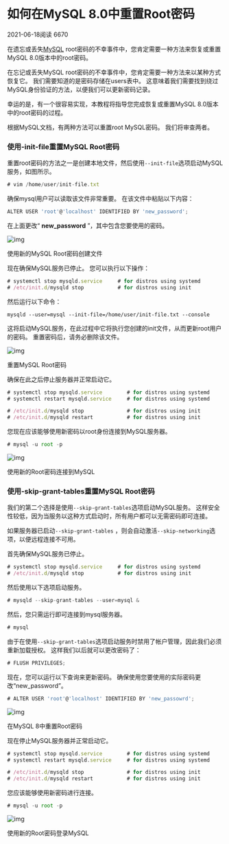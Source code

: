 # 如何在MySQL 8.0中重置Root密码

2021-06-18阅读 6670

在遗忘或丢失[MySQL](https://cloud.tencent.com/product/cdb?from=10680) root密码的不幸事件中，您肯定需要一种方法来恢复或重置MySQL 8.0版本中的root密码。

在忘记或丢失MySQL root密码的不幸事件中，您肯定需要一种方法来以某种方式恢复它。 我们需要知道的是密码存储在users表中。 这意味着我们需要找到绕过MySQL身份验证的方法，以便我们可以更新密码记录。

幸运的是，有一个很容易实现，本教程将指导您完成恢复或重置MySQL 8.0版本中的root密码的过程。

根据MySQL文档，有两种方法可以重置root MySQL密码。 我们将审查两者。

### 使用-init-file重置MySQL Root密码

重置root密码的方法之一是创建本地文件，然后使用`--init-file`选项启动MySQL服务，如图所示。

```javascript
# vim /home/user/init-file.txt
```

确保mysql用户可以读取该文件非常重要。 在该文件中粘贴以下内容：

```javascript
ALTER USER 'root'@'localhost' IDENTIFIED BY 'new_password';
```

在上面更改“ **new_password** ”，其中包含您要使用的密码。

![img](https://ask.qcloudimg.com/http-save/2323866/9nxn29obvw.png?imageView2/2/w/1620)

使用新的MySQL Root密码创建文件

现在确保MySQL服务已停止。 您可以执行以下操作：

```javascript
# systemctl stop mysqld.service     # for distros using systemd 
# /etc/init.d/mysqld stop           # for distros using init
```

然后运行以下命令：

```shell
mysqld --user=mysql --init-file=/home/user/init-file.txt --console
```

这将启动MySQL服务，在此过程中它将执行您创建的init文件，从而更新root用户的密码。 重置密码后，请务必删除该文件。

![img](https://ask.qcloudimg.com/http-save/2323866/55kajumqpa.png?imageView2/2/w/1620)

重置MySQL Root密码

确保在此之后停止服务器并正常启动它。

```javascript
# systemctl stop mysqld.service        # for distros using systemd 
# systemctl restart mysqld.service     # for distros using systemd 

# /etc/init.d/mysqld stop              # for distros using init
# /etc/init.d/mysqld restart           # for distros using init
```

您现在应该能够使用新密码以root身份连接到MySQL服务器。

```javascript
# mysql -u root -p
```

![img](https://ask.qcloudimg.com/http-save/2323866/qfhtecuz1r.png?imageView2/2/w/1620)

使用新的Root密码连接到MySQL

### 使用-skip-grant-tables重置MySQL Root密码

我们的第二个选择是使用`--skip-grant-tables`选项启动MySQL服务。 这样安全性较低，因为当服务以这种方式启动时，所有用户都可以无需密码即可连接。

如果服务器已启动`--skip-grant-tables` ，则会自动激活`--skip-networking`选项，以便远程连接不可用。

首先确保MySQL服务已停止。

```javascript
# systemctl stop mysqld.service     # for distros using systemd 
# /etc/init.d/mysqld stop           # for distros using init
```

然后使用以下选项启动服务。

```javascript
# mysqld --skip-grant-tables --user=mysql &
```

然后，您只需运行即可连接到mysql服务器。

```javascript
# mysql
```

由于在使用`--skip-grant-tables`选项启动服务时禁用了帐户管理，因此我们必须重新加载授权。 这样我们以后就可以更改密码了：

```javascript
# FLUSH PRIVILEGES;
```

现在，您可以运行以下查询来更新密码。 确保使用您要使用的实际密码更改“new_password”。

```javascript
# ALTER USER 'root'@'localhost' IDENTIFIED BY 'new_passowrd';
```

![img](https://ask.qcloudimg.com/http-save/2323866/1k36qfjajj.png?imageView2/2/w/1620)

在MySQL 8中重置Root密码

现在停止MySQL服务器并正常启动它。

```javascript
# systemctl stop mysqld.service        # for distros using systemd 
# systemctl restart mysqld.service     # for distros using systemd 

# /etc/init.d/mysqld stop              # for distros using init
# /etc/init.d/mysqld restart           # for distros using init
```

您应该能够使用新密码进行连接。

```javascript
# mysql -u root -p
```

![img](https://ask.qcloudimg.com/http-save/2323866/tcp5f8mwy1.png?imageView2/2/w/1620)

使用新的Root密码登录MySQL